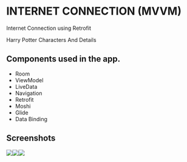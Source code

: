 
# INTERNET CONNECTION (MVVM)

Internet Connection using Retrofit

Harry Potter Characters And Details




## Components used in the app.

- Room
- ViewModel
- LiveData
- Navigation
- Retrofit
- Moshi
- Glide
- Data Binding
 

## Screenshots

<img src="https://am3pap003files.storage.live.com/y4mhHETk4cY-JvwhZGBT1qIOOvieT8xdD8Up7GRhaosOpsZHLEjYSQTZOt8boIRPgQ61Xb_n9G28swsikMuw30MBTirRLbIdGxo_-OWX-GS4THPHZV2cahbs_ao5P1N2Lz_fIEcNrjym-vyShNkDZEyjXul3-LJ4uLPRxuj_aurl_PBXlzsJqnakzff9nw_vi9ITlHmR0wssfF_UHB6KF5xZ7JuSsOOUA-c3AeT37Z9LbE?encodeFailures=1&width=261&height=581" style="float:left">


<img src="https://am3pap003files.storage.live.com/y4mgw3ljeIkIsE_qWZgs0ihbJ2eKQc9PTNbhwV2UvKjdbAUlmTUEspxVRx8NPGzl1UvGNJADAXljvZrH7Xq2kDs-TEB1fA7KpBrsmI34-_xTDTy3hDfEHhXLSAphXHeqNqBUqVaf3ARcG-mWHR7Rfi1X35RMQui-pPvGlLyXvP2nX18ceWdp-t6FJNMzYTHatqg9GJ2XQuYKPlOtbL-kAJwHNhGib1iTIQJ1dGTEPs731U?encodeFailures=1&width=261&height=581" style="float:left">

<img src="https://am3pap003files.storage.live.com/y4muUjYqvuXjkgzLbolSAm_osD58mWAgN3NW4QaciXPLbR5AaweLL32H5xJDDrYR22siyiOdTDuZgEYHDdjM01i7QxIVwftXZ9loezyoBteYZfr9CFywbhhFCfBer4D9h6-69LuqFJH61XBbE5mjp6H8-PmR1A1dxJ0vIWfVEvuePUtMWA0Z6LxMnoIi3YlRqp-TXkcwIJLQMis7cDi432oyKnWjLey7wgCFjWJhquJhZA?encodeFailures=1&width=261&height=581" style="float:left">








